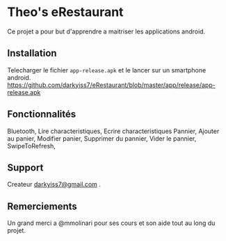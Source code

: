 # Theo's eRestaurant

Ce projet a pour but d'apprendre a maitriser les applications android.

## Installation

Telecharger le fichier `app-release.apk` et le lancer sur un smartphone android.
https://github.com/darkyiss7/eRestaurant/blob/master/app/release/app-release.apk
## Fonctionnalités

Bluetooth,
Lire characteristiques,
Ecrire characteristiques
Pannier,
Ajouter au panier,
Modifier panier,
Supprimer du pannier,
Vider le pannier,
SwipeToRefresh,


## Support

Createur darkyiss7@gmail.com .
    
## Remerciements

Un grand merci a @mmolinari pour ses cours et son aide tout au long du projet.
